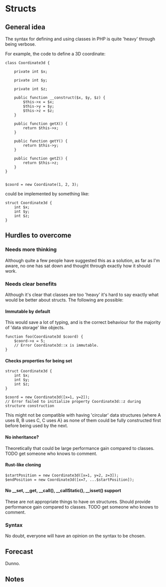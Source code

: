 # Structs 

## General idea

The syntax for defining and using classes in PHP is quite 'heavy' through being verbose.

For example, the code to define a 3D coordinate:

```
class Coordinate3d {
    
    private int $x;

    private int $y;

    private int $z;

    public function __construct($x, $y, $z) {
        $this->x = $x;
        $this->y = $y;
        $this->z = $z;
    }

    public function getX() {
        return $this->x;
    }

    public function getY() {
        return $this->y;
    }

    public function getZ() {
        return $this->z;
    }
}


$coord = new Coordinate(1, 2, 3);

```

could be implemented by something like:

```
struct Coordinate3d {
    int $x;
    int $y;
    int $z;
}
```

## Hurdles to overcome


### Needs more thinking

Although quite a few people have suggested this as a solution, as far as I'm aware, no one has sat down and thought through exactly how it should work.

### Needs clear benefits

Although it's clear that classes are too 'heavy' it's hard to say exactly what would be better about structs. The following are possible:

#### Immutable by default

This would save a lot of typing, and is the correct behaviour for the majority of 'data storage' like objects.


```
function foo(Coordinate3d $coord) {
    $coord->x = 5;
    // Error Coordinate3d::x is immutable.
}

```

#### Checks properties for being set

```
struct Coordinate3d {
    int $x;
    int $y;
    int $z;
}

$coord = new Coordinate3d([x=1, y=2]);
// Error failed to initialize property Coordinate3d::z during structure construction 

```

This might not be compatible with having 'circular' data structures (where A uses B, B uses C, C uses A} as none of them could be fully constructed first before being used by the next.

#### No inheritance?

Theoretically that could be large performance gain compared to classes. TODO get someone who knows to comment.


#### Rust-like cloning

```
$startPosition = new Coordinate3d([x=1, y=2, z=3]);
$endPosition = new Coordinate3d([x=7, ...$startPosition]);
```

#### No __set, __get, __call(), __callStatic(), __isset() support

These are not appropriate things to have on structures. Should provide performance gain compared to classes. TODO get someone who knows to comment.


### Syntax

No doubt, everyone will have an opinion on the syntax to be chosen. 


## Forecast

Dunno. 

## Notes

